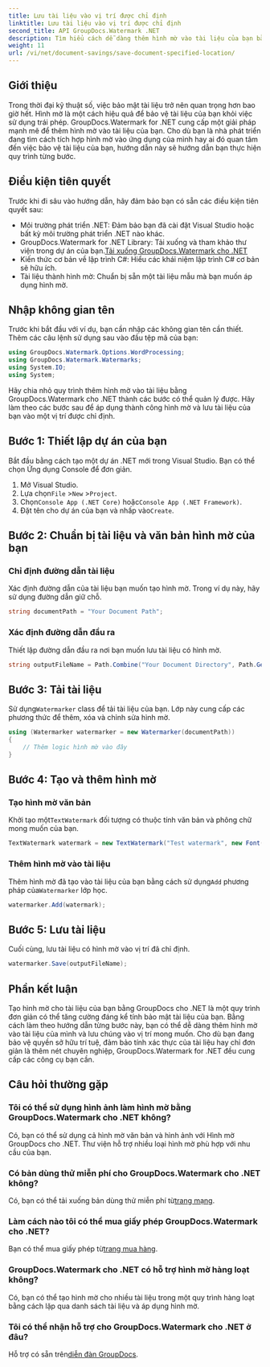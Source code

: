 ```yaml
---
title: Lưu tài liệu vào vị trí được chỉ định
linktitle: Lưu tài liệu vào vị trí được chỉ định
second_title: API GroupDocs.Watermark .NET
description: Tìm hiểu cách dễ dàng thêm hình mờ vào tài liệu của bạn bằng GroupDocs.Watermark cho .NET với hướng dẫn từng bước này. Tăng cường bảo mật tài liệu.
weight: 11
url: /vi/net/document-savings/save-document-specified-location/
---
```

## Giới thiệu
Trong thời đại kỹ thuật số, việc bảo mật tài liệu trở nên quan trọng hơn bao giờ hết. Hình mờ là một cách hiệu quả để bảo vệ tài liệu của bạn khỏi việc sử dụng trái phép. GroupDocs.Watermark for .NET cung cấp một giải pháp mạnh mẽ để thêm hình mờ vào tài liệu của bạn. Cho dù bạn là nhà phát triển đang tìm cách tích hợp hình mờ vào ứng dụng của mình hay ai đó quan tâm đến việc bảo vệ tài liệu của bạn, hướng dẫn này sẽ hướng dẫn bạn thực hiện quy trình từng bước.
## Điều kiện tiên quyết
Trước khi đi sâu vào hướng dẫn, hãy đảm bảo bạn có sẵn các điều kiện tiên quyết sau:
- Môi trường phát triển .NET: Đảm bảo bạn đã cài đặt Visual Studio hoặc bất kỳ môi trường phát triển .NET nào khác.
-  GroupDocs.Watermark for .NET Library: Tải xuống và tham khảo thư viện trong dự án của bạn.[Tải xuống GroupDocs.Watermark cho .NET](https://releases.groupdocs.com/Watermark/net/)
- Kiến thức cơ bản về lập trình C#: Hiểu các khái niệm lập trình C# cơ bản sẽ hữu ích.
- Tài liệu thành hình mờ: Chuẩn bị sẵn một tài liệu mẫu mà bạn muốn áp dụng hình mờ.
## Nhập không gian tên
Trước khi bắt đầu với ví dụ, bạn cần nhập các không gian tên cần thiết. Thêm các câu lệnh sử dụng sau vào đầu tệp mã của bạn:
```csharp
using GroupDocs.Watermark.Options.WordProcessing;
using GroupDocs.Watermark.Watermarks;
using System.IO;
using System;
```
Hãy chia nhỏ quy trình thêm hình mờ vào tài liệu bằng GroupDocs.Watermark cho .NET thành các bước có thể quản lý được. Hãy làm theo các bước sau để áp dụng thành công hình mờ và lưu tài liệu của bạn vào một vị trí được chỉ định.
## Bước 1: Thiết lập dự án của bạn
Bắt đầu bằng cách tạo một dự án .NET mới trong Visual Studio. Bạn có thể chọn Ứng dụng Console để đơn giản.
1. Mở Visual Studio.
2.  Lựa chọn`File` >`New` >`Project`.
3.  Chọn`Console App (.NET Core)` hoặc`Console App (.NET Framework)`.
4.  Đặt tên cho dự án của bạn và nhấp vào`Create`.

## Bước 2: Chuẩn bị tài liệu và văn bản hình mờ của bạn
### Chỉ định đường dẫn tài liệu
Xác định đường dẫn của tài liệu bạn muốn tạo hình mờ. Trong ví dụ này, hãy sử dụng đường dẫn giữ chỗ.
```csharp
string documentPath = "Your Document Path";
```
### Xác định đường dẫn đầu ra
Thiết lập đường dẫn đầu ra nơi bạn muốn lưu tài liệu có hình mờ.
```csharp
string outputFileName = Path.Combine("Your Document Directory", Path.GetFileName(documentPath));
```
## Bước 3: Tải tài liệu
 Sử dụng`Watermarker` class để tải tài liệu của bạn. Lớp này cung cấp các phương thức để thêm, xóa và chỉnh sửa hình mờ.
```csharp
using (Watermarker watermarker = new Watermarker(documentPath))
{
    // Thêm logic hình mờ vào đây
}
```
## Bước 4: Tạo và thêm hình mờ

### Tạo hình mờ văn bản
 Khởi tạo một`TextWatermark` đối tượng có thuộc tính văn bản và phông chữ mong muốn của bạn.
```csharp
TextWatermark watermark = new TextWatermark("Test watermark", new Font("Arial", 12));
```
### Thêm hình mờ vào tài liệu
 Thêm hình mờ đã tạo vào tài liệu của bạn bằng cách sử dụng`Add` phương pháp của`Watermarker` lớp học.
```csharp
watermarker.Add(watermark);
```
## Bước 5: Lưu tài liệu
Cuối cùng, lưu tài liệu có hình mờ vào vị trí đã chỉ định.
```csharp
watermarker.Save(outputFileName);
```
## Phần kết luận
Tạo hình mờ cho tài liệu của bạn bằng GroupDocs cho .NET là một quy trình đơn giản có thể tăng cường đáng kể tính bảo mật tài liệu của bạn. Bằng cách làm theo hướng dẫn từng bước này, bạn có thể dễ dàng thêm hình mờ vào tài liệu của mình và lưu chúng vào vị trí mong muốn. Cho dù bạn đang bảo vệ quyền sở hữu trí tuệ, đảm bảo tính xác thực của tài liệu hay chỉ đơn giản là thêm nét chuyên nghiệp, GroupDocs.Watermark for .NET đều cung cấp các công cụ bạn cần.
## Câu hỏi thường gặp
### Tôi có thể sử dụng hình ảnh làm hình mờ bằng GroupDocs.Watermark cho .NET không?
Có, bạn có thể sử dụng cả hình mờ văn bản và hình ảnh với Hình mờ GroupDocs cho .NET. Thư viện hỗ trợ nhiều loại hình mờ phù hợp với nhu cầu của bạn.
### Có bản dùng thử miễn phí cho GroupDocs.Watermark cho .NET không?
 Có, bạn có thể tải xuống bản dùng thử miễn phí từ[trang mạng](https://releases.groupdocs.com/).
### Làm cách nào tôi có thể mua giấy phép GroupDocs.Watermark cho .NET?
 Bạn có thể mua giấy phép từ[trang mua hàng](https://purchase.groupdocs.com/buy).
### GroupDocs.Watermark cho .NET có hỗ trợ hình mờ hàng loạt không?
Có, bạn có thể tạo hình mờ cho nhiều tài liệu trong một quy trình hàng loạt bằng cách lặp qua danh sách tài liệu và áp dụng hình mờ.
### Tôi có thể nhận hỗ trợ cho GroupDocs.Watermark cho .NET ở đâu?
 Hỗ trợ có sẵn trên[diễn đàn GroupDocs](https://forum.groupdocs.com/c/watermark/19).